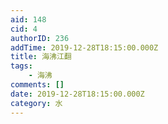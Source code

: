 ```yaml
---
aid: 148
cid: 4
authorID: 236
addTime: 2019-12-28T18:15:00.000Z
title: 海沸江翻
tags:
    - 海沸
comments: []
date: 2019-12-28T18:15:00.000Z
category: 水
---
```



